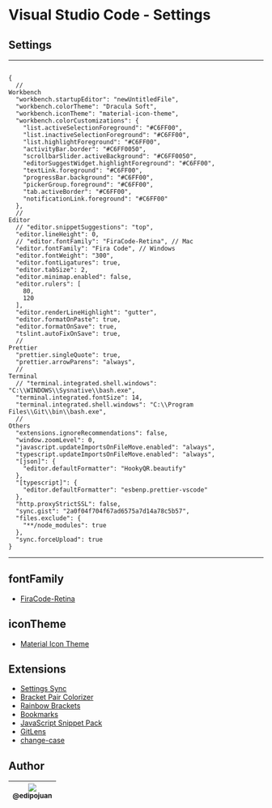 # Visual Studio Code - Settings

## Settings

---

```

{
  //                                                                 Workbench
  "workbench.startupEditor": "newUntitledFile",
  "workbench.colorTheme": "Dracula Soft",
  "workbench.iconTheme": "material-icon-theme",
  "workbench.colorCustomizations": {
    "list.activeSelectionForeground": "#C6FF00",
    "list.inactiveSelectionForeground": "#C6FF00",
    "list.highlightForeground": "#C6FF00",
    "activityBar.border": "#C6FF0050",
    "scrollbarSlider.activeBackground": "#C6FF0050",
    "editorSuggestWidget.highlightForeground": "#C6FF00",
    "textLink.foreground": "#C6FF00",
    "progressBar.background": "#C6FF00",
    "pickerGroup.foreground": "#C6FF00",
    "tab.activeBorder": "#C6FF00",
    "notificationLink.foreground": "#C6FF00"
  },
  //                                                                    Editor
  // "editor.snippetSuggestions": "top",
  "editor.lineHeight": 0,
  // "editor.fontFamily": "FiraCode-Retina", // Mac
  "editor.fontFamily": "Fira Code", // Windows
  "editor.fontWeight": "300",
  "editor.fontLigatures": true,
  "editor.tabSize": 2,
  "editor.minimap.enabled": false,
  "editor.rulers": [
    80,
    120
  ],
  "editor.renderLineHighlight": "gutter",
  "editor.formatOnPaste": true,
  "editor.formatOnSave": true,
  "tslint.autoFixOnSave": true,
  //                                                                  Prettier
  "prettier.singleQuote": true,
  "prettier.arrowParens": "always",
  //                                                                  Terminal
  // "terminal.integrated.shell.windows": "C:\\WINDOWS\\Sysnative\\bash.exe",
  "terminal.integrated.fontSize": 14,
  "terminal.integrated.shell.windows": "C:\\Program Files\\Git\\bin\\bash.exe",
  //                                                                    Others
  "extensions.ignoreRecommendations": false,
  "window.zoomLevel": 0,
  "javascript.updateImportsOnFileMove.enabled": "always",
  "typescript.updateImportsOnFileMove.enabled": "always",
  "[json]": {
    "editor.defaultFormatter": "HookyQR.beautify"
  },
  "[typescript]": {
    "editor.defaultFormatter": "esbenp.prettier-vscode"
  },
  "http.proxyStrictSSL": false,
  "sync.gist": "2a0f04f704f67ad6575a7d14a78c5b57",
  "files.exclude": {
    "**/node_modules": true
  },
  "sync.forceUpload": true
}

```

---

## fontFamily

- [FiraCode-Retina](https://github.com/tonsky/FiraCode)

## iconTheme

- [Material Icon Theme](https://marketplace.visualstudio.com/items?itemName=PKief.material-icon-theme)

## Extensions

- [Settings Sync](https://marketplace.visualstudio.com/items?itemName=Shan.code-settings-sync)
- [Bracket Pair Colorizer](https://marketplace.visualstudio.com/items?itemName=CoenraadS.bracket-pair-colorizer)
- [Rainbow Brackets](https://marketplace.visualstudio.com/items?itemName=2gua.rainbow-brackets)
- [Bookmarks](https://marketplace.visualstudio.com/items?itemName=alefragnani.Bookmarks)
- [JavaScript Snippet Pack](https://marketplace.visualstudio.com/items?itemName=akamud.vscode-javascript-snippet-pack)
- [GitLens](https://marketplace.visualstudio.com/items?itemName=eamodio.gitlens)
- [change-case](https://marketplace.visualstudio.com/items?itemName=wmaurer.change-case)

## Author

| [<img src="https://avatars1.githubusercontent.com/u/9813896?v=4&s=115"><br><sub>@edipojuan</sub>](https://github.com/edipojuan) |
| :-----------------------------------------------------------------------------------------------------------------------------: |

